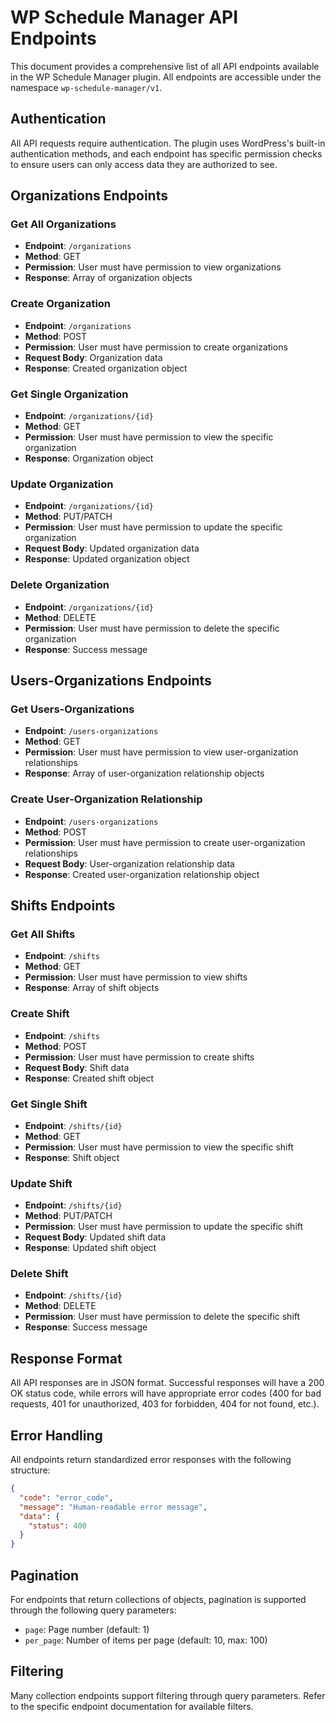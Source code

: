 # WP Schedule Manager API Endpoints

This document provides a comprehensive list of all API endpoints available in the WP Schedule Manager plugin. All endpoints are accessible under the namespace `wp-schedule-manager/v1`.

## Authentication

All API requests require authentication. The plugin uses WordPress's built-in authentication methods, and each endpoint has specific permission checks to ensure users can only access data they are authorized to see.

## Organizations Endpoints

### Get All Organizations
- **Endpoint**: `/organizations`
- **Method**: GET
- **Permission**: User must have permission to view organizations
- **Response**: Array of organization objects

### Create Organization
- **Endpoint**: `/organizations`
- **Method**: POST
- **Permission**: User must have permission to create organizations
- **Request Body**: Organization data
- **Response**: Created organization object

### Get Single Organization
- **Endpoint**: `/organizations/{id}`
- **Method**: GET
- **Permission**: User must have permission to view the specific organization
- **Response**: Organization object

### Update Organization
- **Endpoint**: `/organizations/{id}`
- **Method**: PUT/PATCH
- **Permission**: User must have permission to update the specific organization
- **Request Body**: Updated organization data
- **Response**: Updated organization object

### Delete Organization
- **Endpoint**: `/organizations/{id}`
- **Method**: DELETE
- **Permission**: User must have permission to delete the specific organization
- **Response**: Success message

## Users-Organizations Endpoints

### Get Users-Organizations
- **Endpoint**: `/users-organizations`
- **Method**: GET
- **Permission**: User must have permission to view user-organization relationships
- **Response**: Array of user-organization relationship objects

### Create User-Organization Relationship
- **Endpoint**: `/users-organizations`
- **Method**: POST
- **Permission**: User must have permission to create user-organization relationships
- **Request Body**: User-organization relationship data
- **Response**: Created user-organization relationship object

## Shifts Endpoints

### Get All Shifts
- **Endpoint**: `/shifts`
- **Method**: GET
- **Permission**: User must have permission to view shifts
- **Response**: Array of shift objects

### Create Shift
- **Endpoint**: `/shifts`
- **Method**: POST
- **Permission**: User must have permission to create shifts
- **Request Body**: Shift data
- **Response**: Created shift object

### Get Single Shift
- **Endpoint**: `/shifts/{id}`
- **Method**: GET
- **Permission**: User must have permission to view the specific shift
- **Response**: Shift object

### Update Shift
- **Endpoint**: `/shifts/{id}`
- **Method**: PUT/PATCH
- **Permission**: User must have permission to update the specific shift
- **Request Body**: Updated shift data
- **Response**: Updated shift object

### Delete Shift
- **Endpoint**: `/shifts/{id}`
- **Method**: DELETE
- **Permission**: User must have permission to delete the specific shift
- **Response**: Success message

## Response Format

All API responses are in JSON format. Successful responses will have a 200 OK status code, while errors will have appropriate error codes (400 for bad requests, 401 for unauthorized, 403 for forbidden, 404 for not found, etc.).

## Error Handling

All endpoints return standardized error responses with the following structure:

```json
{
  "code": "error_code",
  "message": "Human-readable error message",
  "data": {
    "status": 400
  }
}
```

## Pagination

For endpoints that return collections of objects, pagination is supported through the following query parameters:

- `page`: Page number (default: 1)
- `per_page`: Number of items per page (default: 10, max: 100)

## Filtering

Many collection endpoints support filtering through query parameters. Refer to the specific endpoint documentation for available filters.
